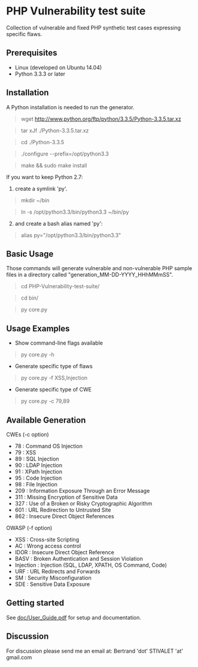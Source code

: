 # PHP Vulnerability test suite

Collection of vulnerable and fixed PHP synthetic test cases expressing specific flaws.

## Prerequisites

* Linux (developed on Ubuntu 14.04)
* Python 3.3.3 or later 

## Installation

A Python installation is needed to run the generator.

> wget http://www.python.org/ftp/python/3.3.5/Python-3.3.5.tar.xz

> tar xJf ./Python-3.3.5.tar.xz

> cd ./Python-3.3.5

> ./configure --prefix=/opt/python3.3

> make && sudo make install

If you want to keep Python 2.7:

1. create a symlink 'py'.

> mkdir ~/bin

> ln -s /opt/python3.3/bin/python3.3 ~/bin/py

2. and create a bash alias named 'py':

> alias py="/opt/python3.3/bin/python3.3"

## Basic Usage

Those commands will generate vulnerable and non-vulnerable PHP sample files in a directory called "generation_MM-DD-YYYY_HHhMMmSS".

> cd PHP-Vulnerability-test-suite/

> cd bin/

> py core.py

## Usage Examples

* Show command-line flags available
> py core.py -h

* Generate specific type of flaws
> py core.py -f XSS,Injection

* Generate specific type of CWE
> py core.py -c 79,89

## Available Generation

CWEs (-c option)
* 78 : Command OS Injection
* 79 : XSS
* 89 : SQL Injection
* 90 : LDAP Injection
* 91 : XPath Injection
* 95 : Code Injection
* 98 : File Injection
* 209 : Information Exposure Through an Error Message
* 311 : Missing Encryption of Sensitive Data
* 327 : Use of a Broken or Risky Cryptographic Algorithm
* 601 : URL Redirection to Untrusted Site
* 862 : Insecure Direct Object References

OWASP (-f option)
* XSS  : Cross-site Scripting
* AC   : Wrong access control
* IDOR : Insecure Direct Object Reference
* BASV : Broken Authentication and Session Violation
* Injection : Injection (SQL, LDAP, XPATH, OS Command, Code)
* URF : URL Redirects and Forwards
* SM : Security Misconfiguration
* SDE : Sensitive Data Exposure

## Getting started
See [doc/User_Guide.pdf](doc/User_Guide.pdf) for setup and documentation.

## Discussion

For discussion please send me an email at: Bertrand 'dot' STIVALET 'at' gmail.com
